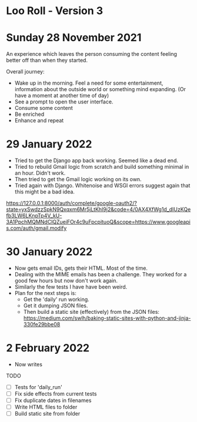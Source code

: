 # Loo Roll - Version 3

# Sunday 28 November 2021
An experience which leaves the person consuming the content feeling better off than when they started.

Overall journey:
- Wake up in the morning. Feel a need for some entertainment, information about the outside world or something mind expanding. (Or have a moment at another time of day)
- See a prompt to open the user interface.
- Consume some content
- Be enriched
- Enhance and repeat

# 29 January 2022
- Tried to get the Django app back working. Seemed like a dead end.
- Tried to rebuild Gmail logic from scratch and build something minimal in an hour. Didn't work.
- Then tried to get the Gmail logic working on its own.
- Tried again with Django. Whitenoise and WSGI errors suggest again that this might be a bad idea.

https://127.0.0.1:8000/auth/complete/google-oauth2/?state=yxSwdzzSpkN9Qxqxm6Mr5jLtKhI9j2&code=4/0AX4XfWg1d_dIUzKQefb3LW6LKnpTp4V_kU-3A1PpchMQMNdClQZueiFOr4c9uFpcpituoQ&scope=https://www.googleapis.com/auth/gmail.modify


# 30 January 2022
- Now gets email IDs, gets their HTML. Most of the time.
- Dealing with the MIME emails has been a challenge. They worked for a good few hours but now don't work again.
- Similarly the few tests I have have been weird.
- Plan for the next steps is:
	- Get the 'daily' run working.
	- Get it dumping JSON files.
	- Then build a static site (effectively) from the JSON files: https://medium.com/swlh/baking-static-sites-with-python-and-jinja-330fe29bbe08

# 2 February 2022
- Now writes

TODO
- [ ] Tests for 'daily_run'
- [ ] Fix side effects from current tests
- [ ] Fix duplicate dates in filenames
- [ ] Write HTML files to folder
- [ ] Build static site from folder
